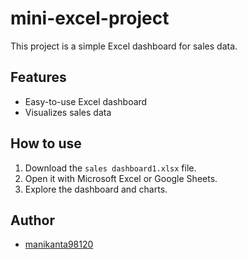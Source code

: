 # mini-excel-project

This project is a simple Excel dashboard for sales data.

## Features
- Easy-to-use Excel dashboard
- Visualizes sales data

## How to use
1. Download the `sales dashboard1.xlsx` file.
2. Open it with Microsoft Excel or Google Sheets.
3. Explore the dashboard and charts.

## Author
- [manikanta98120](https://github.com/manikanta98120)
